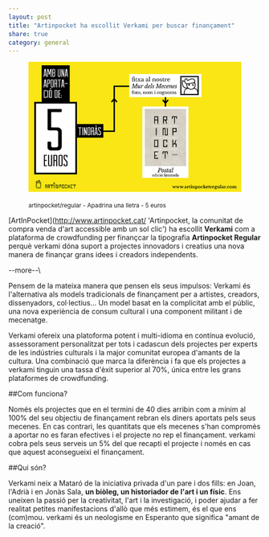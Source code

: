 ```yaml
---
layout: post
title: "Artinpocket ha escollit Verkami per buscar finançament"
share: true
category: general
---
```


<figure class="text-center">
	<img src="/public/img/01-verkami-apadrina-una-lletra-artinpocket-regular-5-euros.jpg" alt="artinpocket/regular - Apadrina una lletra - 5 euros" title="artinpocket/regular - Apadrina una lletra - 5 euros">
	<figcaption>
		<p><small>artinpocket/regular - Apadrina una lletra - 5 euros</small></p>
	</figcaption>
</figure>

[ArtInPocket](http://www.artinpocket.cat/ 'Artinpocket, la comunitat de compra venda d'art accessible amb un sol clic') ha escollit **Verkami** com a plataforma de crowdfunding per finançcar la tipografia **Artinpocket Regular** perquè verkami dóna suport a projectes innovadors i creatius una nova manera de finançar grans idees i creadors independents.

\--more--\

Pensem de la mateixa manera que pensen els seus impulsos: Verkami és l'alternativa als models tradicionals de finançament per a artistes, creadors, dissenyadors, col·lectius... Un model basat en la complicitat amb el públic, una nova experiència de consum cultural i una component militant i de mecenatge.

Verkami ofereix una platoforma potent i multi-idioma en contínua evolució, assessorament personalitzat per tots i cadascun dels projectes per experts de les indústries culturals i la major comunitat europea d'amants de la cultura. Una combinació que marca la diferència i fa que els projectes a verkami tinguin una tassa d'èxit superior al 70%, única entre les grans plataformes de crowdfunding.


##Com funciona?

Només els projectes que en el termini de 40 dies arribin com a mínim al 100% del seu objectiu de finançament rebran els diners aportats pels seus mecenes. En cas contrari, les quantitats que els mecenes s'han compromès a aportar no es faran efectives i el projecte no rep el finançament. verkami cobra pels seus serveis un 5% del que recapti el projecte i només en cas que aquest aconsegueixi el finançament.

##Qui són?

Verkami neix a Mataró de la iniciativa privada d'un pare i dos fills: en Joan, l'Adrià i en Jonàs Sala, **un biòleg, un historiador de l'art i un físic**. Ens uneixen la passió per la creativitat, l'art i la investigació, i poder ajudar a fer realitat petites manifestacions d'allò que més estimem, és el que ens (com)mou. verkami és un neologisme en Esperanto que significa "amant de la creació".

